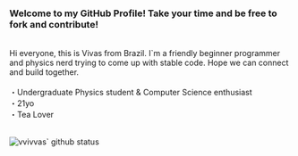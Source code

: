 ### Welcome to my GitHub Profile! Take your time and be free to fork and contribute!
<br/>
Hi everyone, this is Vivas from Brazil. I`m a friendly beginner programmer and physics nerd trying to come up with stable code. Hope we can connect and build together.
<br/><br/>
・Undergraduate Physics student & Computer Science enthusiast <br/>
・21yo <br/>
・Tea Lover <br/>
 <br/>
 
![vvivvas` github status](https://github-readme-stats.vercel.app/api?username=vvivvas&show_icons=true&theme=transparent&show=reviews,prs_merged,prs_merged_percentage&hide=contribs)


